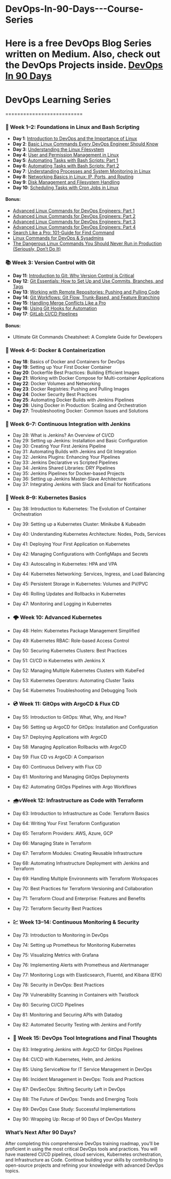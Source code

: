 # DevOps-In-90-Days---Course-Series
Here is a free DevOps Blog Series written on Medium. Also, check out the DevOps Projects inside.
[DevOps In 90 Days](https://medium.com/devsecops-community/devops-in-90-days-series-bde5522eeef0)
==========================
# DevOps Learning Series
==========================
### 📅 Week 1–2: Foundations in Linux and Bash Scripting 
- **Day 1**: [Introduction to DevOps and the Importance of Linux ](https://karthidkk123.medium.com/day-1-introduction-to-devops-and-the-importance-of-linux-9ca4efd5b93f) 
- **Day 2**: [Basic Linux Commands Every DevOps Engineer Should Know](https://karthidkk123.medium.com/basic-linux-commands-every-devops-engineer-should-know-619942ca3d2d)  
- **Day 3**: [Understanding the Linux Filesystem ](https://medium.com/p/072cd9a4089f) 
- **Day 4**: [User and Permission Management in Linux ](https://karthidkk123.medium.com/day-4-user-and-permission-management-in-linux-unleashing-your-inner-superuser-8e26b5e4a6ad) 
- **Day 5**: [Automating Tasks with Bash Scripts: Part 1](https://medium.com/@karthidkk123/day-5-automating-tasks-with-bash-scripts-part-1-e84d0a49daf9)  
- **Day 6**: [Automating Tasks with Bash Scripts: Part 2](https://medium.com/p/ae38ae7b055a)  
- **Day 7**: [Understanding Processes and System Monitoring in Linux](https://medium.com/@karthidkk123/day-7-understanding-processes-and-system-monitoring-in-linux-954aa4da25db)  
- **Day 8**: [Networking Basics in Linux: IP, Ports, and Routing](https://karthidkk123.medium.com/day-8-networking-basics-in-linux-ip-ports-and-routing-4ea9b6a06d1a)  
- **Day 9**: [Disk Management and Filesystem Handling](https://medium.com/@karthidkk123/day-9-disk-management-and-filesystem-handling-cd3290ed38db)  
- **Day 10**: [Scheduling Tasks with Cron Jobs in Linux](https://karthidkk123.medium.com/day-10-scheduling-tasks-with-cron-jobs-in-linux-e298d17fc0e9)  

#### Bonus:  
- [Advanced Linux Commands for DevOps Engineers: Part 1 ](https://medium.com/dev-genius/advanced-linux-commands-for-devops-engineers-part-1-8a4a078abaef) 
- [Advanced Linux Commands for DevOps Engineers: Part 2](https://blog.devops.dev/advanced-linux-commands-for-devops-engineers-part-2-60f11cee63e0)  
- [Advanced Linux Commands for DevOps Engineers: Part 3](https://medium.com/system-weakness/advanced-linux-commands-for-devops-engineers-part-3-be102a511efb)  
- [Advanced Linux Commands for DevOps Engineers: Part 4 ](https://medium.com/devops-dev/advanced-linux-commands-for-devops-engineers-part-4-8c5280f1d469) 
- [Search Like a Pro: 101-Guide for Find Command ](https://blog.devgenius.io/search-like-a-pro-101-guide-for-find-command-f9f2a19f3ba8) 
- [Linux Commands for DevOps & Sysadmins ](https://medium.com/devops-dev/linux-commands-for-devops-sysadmins-e8ddcb3a1a75) 
- [The Dangerous Linux Commands You Should Never Run in Production (Seriously, Don’t Do It)](https://medium.com/@karthidkk123/the-dangerous-linux-commands-you-should-never-run-in-production-seriously-dont-do-it-8400d93be411)  

### 📚 Week 3: Version Control with Git  
- **Day 11**: [Introduction to Git: Why Version Control is Critical](https://medium.com/@karthidkk123/day-11-introduction-to-git-why-version-control-is-critical-8dd9104d5a7c)  
- **Day 12**: [Git Essentials: How to Set Up and Use Commits, Branches, and Tags](https://karthidkk123.medium.com/day-12-git-essentials-how-to-set-up-and-use-commits-branches-and-tags-a2c635df1074)  
- **Day 13**: [Working with Remote Repositories: Pushing and Pulling Code](https://medium.com/@karthidkk123/day-13-working-with-remote-repositories-pushing-and-pulling-code-a0ef1dda932c)  
- **Day 14**: [Git Workflows: Git Flow, Trunk-Based, and Feature Branching](https://medium.com/@karthidkk123/day-14-git-workflows-git-flow-trunk-based-and-feature-branching-3dae80249079)  
- **Day 15**: [Handling Merge Conflicts Like a Pro](https://karthidkk123.medium.com/day-15-handling-merge-conflicts-like-a-pro-9ba276254c6f)  
- **Day 16**: [Using Git Hooks for Automation](https://karthidkk123.medium.com/day-16-using-git-hooks-for-automation-09760a970fbb)  
- **Day 17**: [GitLab CI/CD Pipelines](https://medium.com/@karthidkk123/day-17-gitlab-ci-cd-pipelines-8ba23b9880cb)  

#### Bonus:  
- Ultimate Git Commands Cheatsheet: A Complete Guide for Developers  

### 🐋 Week 4–5: Docker & Containerization  
- **Day 18**: Basics of Docker and Containers for DevOps  
- **Day 19**: Setting up Your First Docker Container  
- **Day 20**: Dockerfile Best Practices: Building Efficient Images  
- **Day 21**: Working with Docker Compose for Multi-container Applications  
- **Day 22**: Docker Volumes and Networking  
- **Day 23**: Docker Registries: Pushing and Pulling Images  
- **Day 24**: Docker Security Best Practices
- **Day 25**: Automating Docker Builds with Jenkins Pipelines
- **Day 26**: Using Docker in Production: Scaling and Orchestration
- **Day 27**: Troubleshooting Docker: Common Issues and Solutions

### 🪼 Week 6–7: Continuous Integration with Jenkins
- Day 28: What is Jenkins? An Overview of CI/CD
- Day 29: Setting up Jenkins: Installation and Basic Configuration
- Day 30: Creating Your First Jenkins Pipeline
- Day 31: Automating Builds with Jenkins and Git Integration
- Day 32: Jenkins Plugins: Enhancing Your Pipelines
- Day 33: Jenkins Declarative vs Scripted Pipelines
- Day 34: Jenkins Shared Libraries: DRY Pipelines
- Day 35: Jenkins Pipelines for Docker-based Projects
- Day 36: Setting up Jenkins Master-Slave Architecture
- Day 37: Integrating Jenkins with Slack and Email for Notifications

### 🎡 Week 8–9: Kubernetes Basics
- Day 38: Introduction to Kubernetes: The Evolution of Container Orchestration
- Day 39: Setting up a Kubernetes Cluster: Minikube & Kubeadm
- Day 40: Understanding Kubernetes Architecture: Nodes, Pods, Services
- Day 41: Deploying Your First Application on Kubernetes
- Day 42: Managing Configurations with ConfigMaps and Secrets
- Day 43: Autoscaling in Kubernetes: HPA and VPA
- Day 44: Kubernetes Networking: Services, Ingress, and Load Balancing
- Day 45: Persistent Storage in Kubernetes: Volumes and PV/PVC
- Day 46: Rolling Updates and Rollbacks in Kubernetes
- Day 47: Monitoring and Logging in Kubernetes

- ### 🌩️ Week 10: Advanced Kubernetes
- Day 48: Helm: Kubernetes Package Management Simplified
- Day 49: Kubernetes RBAC: Role-based Access Control
- Day 50: Securing Kubernetes Clusters: Best Practices
- Day 51: CI/CD in Kubernetes with Jenkins X
- Day 52: Managing Multiple Kubernetes Clusters with KubeFed
- Day 53: Kubernetes Operators: Automating Cluster Tasks
- Day 54: Kubernetes Troubleshooting and Debugging Tools

- ### 💿 Week 11: GitOps with ArgoCD & Flux CD
- Day 55: Introduction to GitOps: What, Why, and How?
- Day 56: Setting up ArgoCD for GitOps: Installation and Configuration
- Day 57: Deploying Applications with ArgoCD
- Day 58: Managing Application Rollbacks with ArgoCD
- Day 59: Flux CD vs ArgoCD: A Comparison
- Day 60: Continuous Delivery with Flux CD
- Day 61: Monitoring and Managing GitOps Deployments
- Day 62: Automating GitOps Pipelines with Argo Workflows

- ### 🌧️vWeek 12: Infrastructure as Code with Terraform
- Day 63: Introduction to Infrastructure as Code: Terraform Basics
- Day 64: Writing Your First Terraform Configuration
- Day 65: Terraform Providers: AWS, Azure, GCP
- Day 66: Managing State in Terraform
- Day 67: Terraform Modules: Creating Reusable Infrastructure
- Day 68: Automating Infrastructure Deployment with Jenkins and Terraform
- Day 69: Handling Multiple Environments with Terraform Workspaces
- Day 70: Best Practices for Terraform Versioning and Collaboration
- Day 71: Terraform Cloud and Enterprise: Features and Benefits
- Day 72: Terraform Security Best Practices

- ### 💹 Week 13–14: Continuous Monitoring & Security
- Day 73: Introduction to Monitoring in DevOps
- Day 74: Setting up Prometheus for Monitoring Kubernetes
- Day 75: Visualizing Metrics with Grafana
- Day 76: Implementing Alerts with Prometheus and Alertmanager
- Day 77: Monitoring Logs with Elasticsearch, Fluentd, and Kibana (EFK)
- Day 78: Security in DevOps: Best Practices
- Day 79: Vulnerability Scanning in Containers with Twistlock
- Day 80: Securing CI/CD Pipelines
- Day 81: Monitoring and Securing APIs with Datadog
- Day 82: Automated Security Testing with Jenkins and Fortify

- ### 🧩 Week 15: DevOps Tool Integrations and Final Thoughts
- Day 83: Integrating Jenkins with ArgoCD for GitOps Pipelines
- Day 84: CI/CD with Kubernetes, Helm, and Jenkins
- Day 85: Using ServiceNow for IT Service Management in DevOps
- Day 86: Incident Management in DevOps: Tools and Practices
- Day 87: DevSecOps: Shifting Security Left in DevOps
- Day 88: The Future of DevOps: Trends and Emerging Tools
- Day 89: DevOps Case Study: Successful Implementations
- Day 90: Wrapping Up: Recap of 90 Days of DevOps Mastery
### What’s Next After 90 Days?
After completing this comprehensive DevOps training roadmap, you’ll be proficient in using the most critical DevOps tools and practices. You will have mastered CI/CD pipelines, cloud services, Kubernetes orchestration, and Infrastructure as Code. Continue building your skills by contributing to open-source projects and refining your knowledge with advanced DevOps topics.

